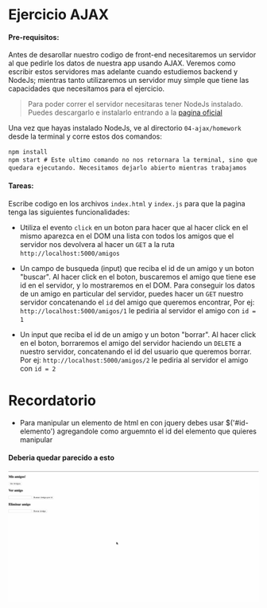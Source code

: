 # Ejercicio AJAX

#### Pre-requisitos:
Antes de desarollar nuestro codigo de front-end necesitaremos un servidor al que pedirle los datos de nuestra app usando AJAX. Veremos como escribir estos servidores mas adelante cuando estudiemos backend y NodeJs; mientras tanto utilizaremos un servidor muy simple que tiene las capacidades que necesitamos para el ejercicio.

> Para poder correr el servidor necesitaras tener NodeJs instalado. Puedes descargarlo e instalarlo entrando a la [pagina oficial](https://nodejs.org/en/download/)

Una vez que hayas instalado NodeJs, ve al directorio `04-ajax/homework` desde la terminal y corre estos dos comandos:
```shell
npm install
npm start # Este ultimo comando no nos retornara la terminal, sino que quedara ejecutando. Necesitamos dejarlo abierto mientras trabajamos
```

#### Tareas:
Escribe codigo en los archivos `index.html` y `index.js` para que la pagina tenga las siguientes funcionalidades:

- Utiliza el evento `click` en un boton para hacer que al hacer click en el mismo aparezca en el DOM una lista con todos los amigos que el servidor nos devolvera al hacer un `GET` a la ruta `http://localhost:5000/amigos`


- Un campo de busqueda (input) que reciba el id de un amigo y un boton "buscar". Al hacer click en el boton, buscaremos el amigo que tiene ese id en el servidor, y lo mostraremos en el DOM. Para conseguir los datos de un amigo en particular del servidor, puedes hacer un `GET` nuestro servidor concatenando el `id` del amigo que queremos encontrar, Por ej: `http://localhost:5000/amigos/1` le pediria al servidor el amigo con `id = 1`
 
- Un input que reciba el id de un amigo y un boton "borrar". Al hacer click en el boton, borraremos el amigo del servidor haciendo un `DELETE` a nuestro servidor, concatenando el id del usuario que queremos borrar. Por ej: `http://localhost:5000/amigos/2` le pediria al servidor el amigo con `id = 2`


# Recordatorio
- Para manipular un elemento de html en con jquery debes usar $('#id-elemento') agregandole como arguemnto el id del elemento que quieres manipular

#### Deberia quedar parecido a esto

![img](./img/ejemplo-1.gif)

